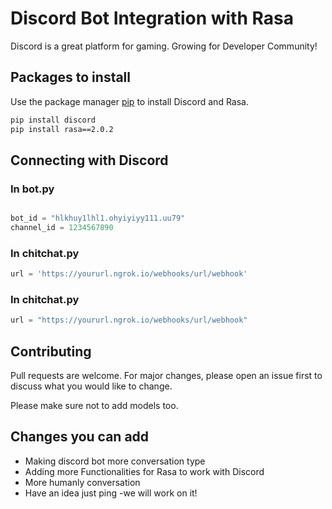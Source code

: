 # Discord Bot Integration with Rasa


Discord is a great platform for gaming. Growing for Developer Community!

## Packages to install
Use the package manager [pip](https://pip.pypa.io/en/stable/) to install Discord and Rasa.

```bash
pip install discord
pip install rasa==2.0.2
```

## Connecting with Discord
### In bot.py
```python

bot_id = "hlkhuy1lhl1.ohyiyiyy111.uu79"
channel_id = 1234567890
```
### In chitchat.py
```python
url = 'https://yoururl.ngrok.io/webhooks/url/webhook'
```

### In chitchat.py
```python
url = "https://yoururl.ngrok.io/webhooks/url/webhook"
```

## Contributing
Pull requests are welcome. For major changes, please open an issue first to discuss what you would like to change.

Please make sure not to add models too.

## Changes you can add
- Making discord bot more conversation type
- Adding more Functionalities for Rasa to work with Discord
- More humanly conversation
- Have an idea just ping -we will work on it!
